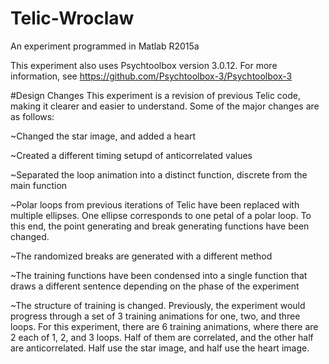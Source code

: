 # Telic-Wroclaw
An experiment programmed in Matlab R2015a

This experiment also uses Psychtoolbox version 3.0.12. For more information, see https://github.com/Psychtoolbox-3/Psychtoolbox-3

#Design Changes
This experiment is a revision of previous Telic code, making it clearer and easier to understand. Some of the major changes are as follows:

~Changed the star image, and added a heart

~Created a different timing setupd of anticorrelated values

~Separated the loop animation into a distinct function, discrete from the main function

~Polar loops from previous iterations of Telic have been replaced with multiple ellipses. One ellipse corresponds to one petal of a polar loop. To this end, the point generating and break generating functions have been changed.

~The randomized breaks are generated with a different method

~The training functions have been condensed into a single function that draws a different sentence depending on the phase of the experiment

~The structure of training is changed. Previously, the experiment would progress through a set of 3 training animations for one, two, and three loops. For this experiment, there are 6 training animations, where there are 2 each of 1, 2, and 3 loops. Half of them are correlated, and the other half are anticorrelated. Half use the star image, and half use the heart image.
